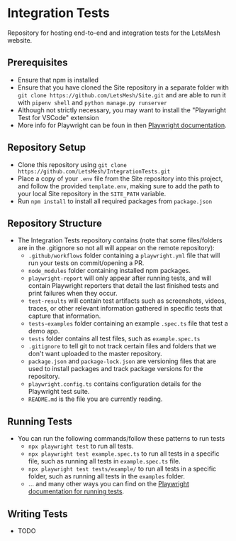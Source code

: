 # Integration Tests
Repository for hosting end-to-end and integration tests for the LetsMesh website. 

## Prerequisites
- Ensure that npm is installed
- Ensure that you have cloned the Site repository in a separate folder with `git clone https://github.com/LetsMesh/Site.git` and are able to run it with `pipenv shell` and `python manage.py runserver`
- Although not strictly necessary, you may want to install the "Playwright Test for VSCode" extension
- More info for Playwright can be foun in then [Playwright documentation](https://playwright.dev/docs/intro).

## Repository Setup
- Clone this repository using `git clone https://github.com/LetsMesh/IntegrationTests.git`
- Place a copy of your `.env` file from the Site repository into this project, and follow the provided `template.env`, making sure to add the path to your local Site repository in the `SITE_PATH` variable.
- Run `npm install` to install all required packages from `package.json`

## Repository Structure
- The Integration Tests repository contains (note that some files/folders are in the .gitignore so not all will appear on the remote repository):
  - `.github/workflows` folder containing a `playwright.yml` file that will run your tests on commit/opening a PR.
  - `node_modules` folder containing installed npm packages.
  - `playwright-report` will only appear after running tests, and will contain Playwright reporters that detail the last finished tests and print failures when they occur.
  - `test-results` will contain test artifacts such as screenshots, videos, traces, or other relevant information gathered in specific tests that capture that information.
  - `tests-examples` folder containing an example `.spec.ts` file that test a demo app.
  - `tests` folder contains all test files, such as `example.spec.ts`
  - `.gitignore` to tell git to not track certain files and folders that we don't want uploaded to the master repository.
  - `package.json` and `package-lock.json` are versioning files that are used to install packages and track package versions for the repository.
  - `playwright.config.ts` contains configuration details for the Playwright test suite.
  - `README.md` is the file you are currently reading.

## Running Tests
- You can run the following commands/follow these patterns to run tests
  - `npx playwright test` to run all tests.
  - `npx playwright test example.spec.ts` to run all tests in a specific file, such as running all tests in `example.spec.ts` file.
  - `npx playwright test tests/example/` to run all tests in a specific folder, such as running all tests in the `examples` folder.
  - ... and many other ways you can find on the [Playwright documentation for running tests](https://playwright.dev/docs/running-tests).

## Writing Tests
- TODO
